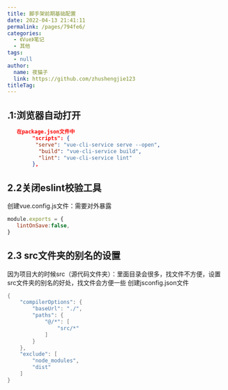 ```yaml
---
title: 脚手架前期基础配置
date: 2022-04-13 21:41:11
permalink: /pages/794fe6/
categories: 
  - 《Vue》笔记
  - 其他
tags: 
  - null
author: 
  name: 夜猫子
  link: https://github.com/zhushengjie123
titleTag: 
---
```


## .1:浏览器自动打开  

```json
   在package.json文件中
        "scripts": {
         "serve": "vue-cli-service serve --open",
          "build": "vue-cli-service build",
          "lint": "vue-cli-service lint"
        },
```



## 2.2关闭eslint校验工具

创建vue.config.js文件：需要对外暴露

```javascript
module.exports = {
   lintOnSave:false,
}
```

## 2.3 src文件夹的别名的设置

因为项目大的时候src（源代码文件夹）：里面目录会很多，找文件不方便，设置src文件夹的别名的好处，找文件会方便一些
创建jsconfig.json文件

```java
{
    "compilerOptions": {
        "baseUrl": "./",
        "paths": {
            "@/*": [
                "src/*"
            ]
        }
    },
    "exclude": [
        "node_modules",
        "dist"
    ]
}
```